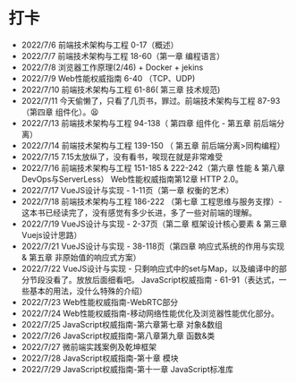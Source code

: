 # 打卡

- 2022/7/6
  前端技术架构与工程 0-17（概述）
- 2022/7/7 
  前端技术架构与工程 18-60（第一章 编程语言）
- 2022/7/8 
  浏览器工作原理(2/46) + Docker + jekins
- 2022/7/9 
  Web性能权威指南 6-40 （TCP、UDP)
- 2022/7/10 
  前端技术架构与工程 61-86( 第三章 技术规范)
- 2022/7/11 
  今天偷懒了，只看了几页书，罪过。前端技术架构与工程 87-93（第四章 组件化）。:tired_face: 
- 2022/7/13 
  前端技术架构与工程 94-138（ 第四章 组件化 - 第五章 前后端分离）
- 2022/7/14 
  前端技术架构与工程 139-150 （ 第五章 前后端分离>同构编程）
- 2022/7/15 
  7.15太放纵了，没有看书，唉现在就是非常难受
- 2022/7/16 
  前端技术架构与工程 151-185 & 222-242（第六章 性能 & 第八章 DevOps与ServerLess）
  Web性能权威指南第12章 HTTP 2.0。
- 2022/7/17
  VueJS设计与实现 - 1-11页（第一章 权衡的艺术）
- 2022/7/18
  前端技术架构与工程 186-222 （第七章 工程思维与服务支撑）- 这本书已经读完了，没有感觉有多少长进，多了一些对前端的理解。
- 2022/7/19
  VueJS设计与实现 - 2-37页（第二章 框架设计核心要素 & 第三章 Vuejs设计思路）
- 2022/7/21
  VueJS设计与实现 - 38-118页（第四章 响应式系统的作用与实现 & 第五章 非原始值的响应式方案）
- 2022/7/22
  VueJS设计与实现 - 只剩响应式中的set与Map，以及编译中的部分节段没看了。放放后面细看吧。
  JavaScript权威指南 - 61-91（表达式，一些基本的用法，没什么特殊的介绍）
- 2022/7/23
  Web性能权威指南-WebRTC部分
- 2022/7/24
  Web性能权威指南-移动网络性能优化及浏览器性能优化部分。
- 2022/7/25
  JavaScript权威指南-第六章第七章 对象&数组
- 2022/7/26
  JavaScript权威指南-第八章第九章 函数&类
- 2022/7/27
  微前端实践案例及乾坤框架
- 2022/7/28
  JavaScript权威指南-第十章 模块
- 2022/7/29
  JavaScript权威指南-第十一章 JavaScript标准库